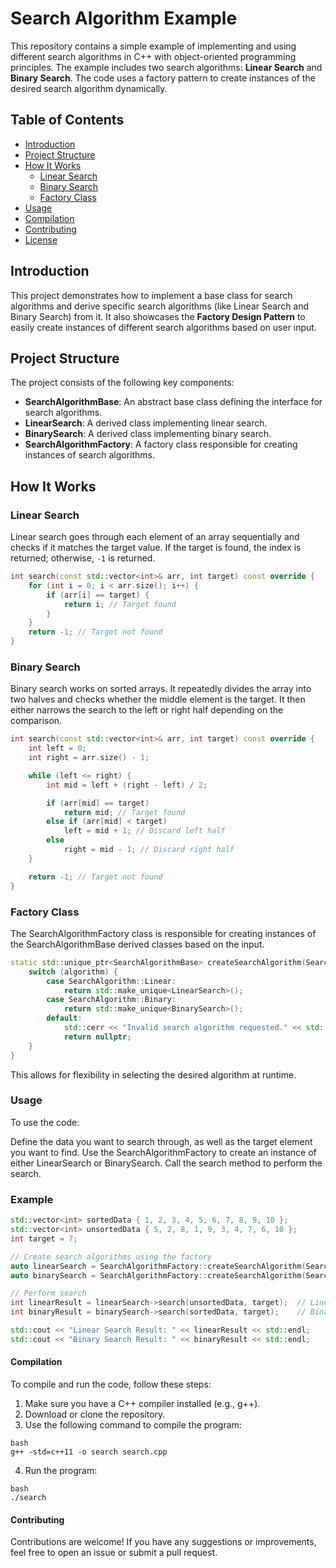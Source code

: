 # Search Algorithm Example

This repository contains a simple example of implementing and using different search algorithms in C++ with object-oriented programming principles. The example includes two search algorithms: **Linear Search** and **Binary Search**. The code uses a factory pattern to create instances of the desired search algorithm dynamically.

## Table of Contents

- [Introduction](#introduction)
- [Project Structure](#project-structure)
- [How It Works](#how-it-works)
  - [Linear Search](#linear-search)
  - [Binary Search](#binary-search)
  - [Factory Class](#factory-class)
- [Usage](#usage)
- [Compilation](#compilation)
- [Contributing](#contributing)
- [License](#license)

## Introduction

This project demonstrates how to implement a base class for search algorithms and derive specific search algorithms (like Linear Search and Binary Search) from it. It also showcases the **Factory Design Pattern** to easily create instances of different search algorithms based on user input.

## Project Structure

The project consists of the following key components:

- **SearchAlgorithmBase**: An abstract base class defining the interface for search algorithms.
- **LinearSearch**: A derived class implementing linear search.
- **BinarySearch**: A derived class implementing binary search.
- **SearchAlgorithmFactory**: A factory class responsible for creating instances of search algorithms.

## How It Works

### Linear Search

Linear search goes through each element of an array sequentially and checks if it matches the target value. If the target is found, the index is returned; otherwise, `-1` is returned.

```cpp
int search(const std::vector<int>& arr, int target) const override {
    for (int i = 0; i < arr.size(); i++) {
        if (arr[i] == target) {
            return i; // Target found
        }
    }
    return -1; // Target not found
}
```

### Binary Search
Binary search works on sorted arrays. It repeatedly divides the array into two halves and checks whether the middle element is the target. It then either narrows the search to the left or right half depending on the comparison.

```cpp
int search(const std::vector<int>& arr, int target) const override {
    int left = 0;
    int right = arr.size() - 1;

    while (left <= right) {
        int mid = left + (right - left) / 2;

        if (arr[mid] == target) 
            return mid; // Target found
        else if (arr[mid] < target) 
            left = mid + 1; // Discard left half
        else 
            right = mid - 1; // Discard right half
    }

    return -1; // Target not found
}
```

### Factory Class
The SearchAlgorithmFactory class is responsible for creating instances of the SearchAlgorithmBase derived classes based on the input.

```cpp
static std::unique_ptr<SearchAlgorithmBase> createSearchAlgorithm(SearchAlgorithm algorithm) {
    switch (algorithm) {
        case SearchAlgorithm::Linear:
            return std::make_unique<LinearSearch>();
        case SearchAlgorithm::Binary:
            return std::make_unique<BinarySearch>();
        default:
            std::cerr << "Invalid search algorithm requested." << std::endl;
            return nullptr;
    }
}
```
This allows for flexibility in selecting the desired algorithm at runtime.

### Usage

To use the code:

Define the data you want to search through, as well as the target element you want to find.
Use the SearchAlgorithmFactory to create an instance of either LinearSearch or BinarySearch.
Call the search method to perform the search.

### Example

```cpp
std::vector<int> sortedData { 1, 2, 3, 4, 5, 6, 7, 8, 9, 10 };
std::vector<int> unsortedData { 5, 2, 8, 1, 9, 3, 4, 7, 6, 10 };
int target = 7;

// Create search algorithms using the factory
auto linearSearch = SearchAlgorithmFactory::createSearchAlgorithm(SearchAlgorithm::Linear);
auto binarySearch = SearchAlgorithmFactory::createSearchAlgorithm(SearchAlgorithm::Binary);

// Perform search
int linearResult = linearSearch->search(unsortedData, target);  // Linear search on unsorted data
int binaryResult = binarySearch->search(sortedData, target);    // Binary search on sorted data

std::cout << "Linear Search Result: " << linearResult << std::endl;
std::cout << "Binary Search Result: " << binaryResult << std::endl;
```

#### Compilation

To compile and run the code, follow these steps:

1. Make sure you have a C++ compiler installed (e.g., g++).
2. Download or clone the repository.
3. Use the following command to compile the program:
```
bash
g++ -std=c++11 -o search search.cpp
```
4. Run the program:
```
bash
./search
```

#### Contributing

Contributions are welcome! If you have any suggestions or improvements, feel free to open an issue or submit a pull request.
